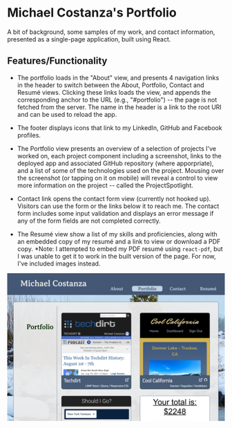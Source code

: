 # Michael Costanza's Portfolio

A bit of background, some samples of my work, and contact information, presented as a single-page application, built using React.

## Features/Functionality

- The portfolio loads in the "About" view, and presents 4 navigation links in the header to switch between the About, Portfolio, Contact and Resumé views. Clicking these links loads the view, and appends the corresponding anchor to the URL (e.g., "#portfolio") -- the page is not fetched from the server. The name in the header is a link to the root URI and can be used to reload the app.

- The footer displays icons that link to my LinkedIn, GitHub and Facebook profiles.

- The Portfolio view presents an overview of a selection of projects I've worked on, each project component including a screenshot, links to the deployed app and associated GitHub repository (where apporpriate), and a list of some of the technologies used on the project. Mousing over the screenshot (or tapping on it on mobile) will reveal a control to view more information on the project -- called the ProjectSpotlight.

- Contact link opens the contact form view (currently not hooked up). Visitors can use the form or the links below it to reach me. The contact form includes some input validation and displays an error message if any of the form fields are not completed correctly.

- The Resumé view show a list of my skills and proficiencies, along with an embedded copy of my resumé and a link to view or download a PDF copy. *Note: I attempted to embed my PDF resumé using `react-pdf`, but I was unable to get it to work in the built version of the page. For now, I've included images instead.

![Michael Costanza's Portfoliio](public/assets/images/portfolio-ss.png)